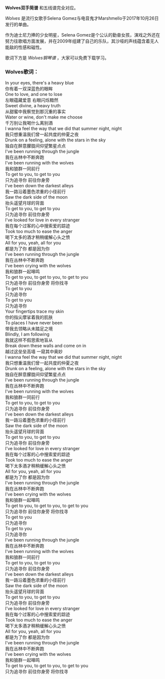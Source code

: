 

**Wolves双手简谱** 和五线谱完全对应。

_Wolves_ 是流行女歌手Selena Gomez与电音鬼才Marshmello于2017年10月26日发行的单曲。

作为迪士尼力捧的少女明星，Selena
Gomez是个公认的勤奋女孩，演戏之外还在努力往歌唱方面发展，并在2009年组建了自己的乐队，其沙哑的声线蕴含着无人能敌的性感和磁性。

歌词下方是 _Wolves钢琴谱_ ，大家可以免费下载学习。

### Wolves歌词：

In your eyes, there's a heavy blue  
你有着一双深蓝色的眼眸  
One to love, and one to lose  
左眼蕴藏爱意 右眼闪烁黯然  
Sweet divine, a heavy truth  
从甜蜜中我察觉到那沉重的事实  
Water or wine, don't make me choose  
千万别让我喝什么离别酒  
I wanna feel the way that we did that summer night, night  
我只想重温我们曾一起共度的仲夏之夜  
Drunk on a feeling, alone with the stars in the sky  
独自在醉意朦胧间仰望繁星点点  
I've been running through the jungle  
我在丛林中不断奔跑  
I've been running with the wolves  
我和狼群一同前行  
To get to you, to get to you  
只为追寻你 前往你身旁  
I've been down the darkest alleys  
我一路沿着墨色浓重的小径前行  
Saw the dark side of the moon  
抬头遥望月球的背面  
To get to you, to get to you  
只为追寻你 前往你身旁  
I've looked for love in every stranger  
我在每个过客的心中搜索爱的踪迹  
Took too much to ease the anger  
喝下太多的酒才稍稍缓解心头之愤  
All for you, yeah, all for you  
都是为了你 都是因为你  
I've been running through the jungle  
我在丛林中不断奔跑  
I've been crying with the wolves  
我和狼群一起嗥鸣  
To get to you, to get to you, to get to you  
只为追寻你 前往你身旁 将你找寻  
To get to you  
只为追寻你  
To get to you  
只为追寻你  
Your fingertips trace my skin  
你的指尖摩挲着我的肌肤  
To places I have never been  
带我去领略从未踏足之境  
Blindly, I am following  
我就这样不假思索地盲从  
Break down these walls and come on in  
越过这垒垒高墙 一窥其中奥妙  
I wanna feel the way that we did that summer night, night  
我只想重温我们曾一起共度的仲夏之夜  
Drunk on a feeling, alone with the stars in the sky  
独自在醉意朦胧间仰望繁星点点  
I've been running through the jungle  
我在丛林中不断奔跑  
I've been running with the wolves  
我和狼群一同前行  
To get to you, to get to you  
只为追寻你 前往你身旁  
I've been down the darkest alleys  
我一路沿着墨色浓重的小径前行  
Saw the dark side of the moon  
抬头遥望月球的背面  
To get to you, to get to you  
只为追寻你 前往你身旁  
I've looked for love in every stranger  
我在每个过客的心中搜索爱的踪迹  
Took too much to ease the anger  
喝下太多酒才稍稍缓解心头之愤  
All for you, yeah, all for you  
都是为了你 都是因为你  
I've been running through the jungle  
我在丛林中不断奔跑  
I've been crying with the wolves  
我和狼群一起嗥鸣  
To get to you, to get to you, to get to you  
只为追寻你 前往你身旁 将你找寻  
To get to you  
只为追寻你  
To get to you  
只为追寻你  
I've been running through the jungle  
我在丛林中不断奔跑  
I've been running with the wolves  
我和狼群一同前行  
To get to you, to get to you  
只为追寻你 前往你身旁  
I've been down the darkest alleys  
我一路沿着墨色浓重的小径前行  
Saw the dark side of the moon  
抬头遥望月球的背面  
To get to you, to get to you  
只为追寻你 前往你身旁  
I've looked for love in every stranger  
我在每个过客的心中搜索爱的踪迹  
Took too much to ease the anger  
喝下太多酒才稍稍缓解心头之愤  
All for you, yeah, all for you  
都是为了你 都是因为你  
I've been running through the jungle  
我在丛林中不断奔跑  
I've been crying with the wolves  
我和狼群一起嗥鸣  
To get to you, to get to you, to get to you  
只为追寻你 前往你身旁 将你找寻

